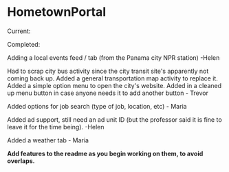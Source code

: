 HometownPortal
==============

Current:


Completed:

Adding a local events feed / tab (from the Panama city NPR station) -Helen

Had to scrap city bus activity since the city transit site's apparently not coming back up.
Added a general transportation map activity to replace it.
Added a simple option menu to open the city's website.
Added in a cleaned up menu button in case anyone needs it to add another button - Trevor

Added options for job search (type of job, location, etc) - Maria

Added ad support, still need an ad unit ID (but the professor said it is fine to leave it for the time being). -Helen

Added a weather tab - Maria


**Add features to the readme as you begin working on them, to avoid overlaps.**

